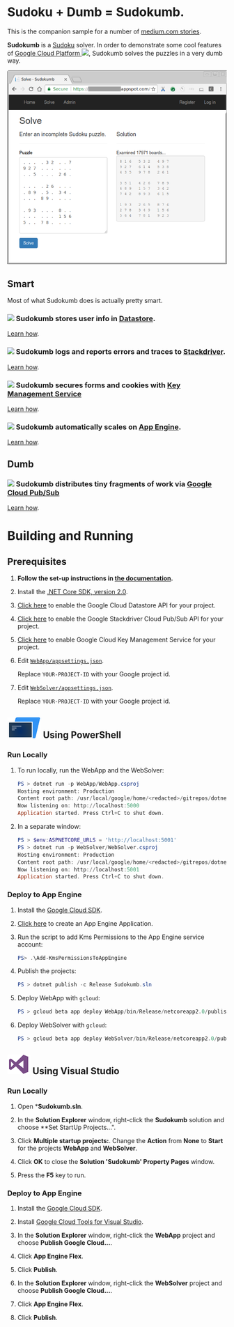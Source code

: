 # Sudoku + Dumb = Sudokumb.

This is the companion sample for a number of [medium.com stories](https://medium.com/@SurferJeff).

**Sudokumb** is a [Sudoku](https://en.wikipedia.org/wiki/Sudoku) solver. In order to demonstrate some cool features of <a href="https://cloud.google.com/">Google Cloud Platform <img src="http://cloud.google.com/_static/images/cloud/products/logos/svg/gcp.svg" width=32></a>,
Sudokumb solves the puzzles in a very dumb way.

![](./WebApp/wwwroot/images/Screenshot.png)

## Smart

Most of what Sudokumb does is actually pretty smart.

### <img src="http://cloud.google.com/_static/images/cloud/products/logos/svg/datastore.svg" width=64> Sudokumb stores user info in [Datastore](https://cloud.google.com/datastore/).

[Learn how](./DatastoreUserStore/README.md).

### <img src="http://cloud.google.com/_static/images/cloud/products/logos/svg/stackdriver.svg" width=64> Sudokumb logs and reports errors and traces to [Stackdriver](https://cloud.google.com/dotnet/docs/stackdriver).

[Learn how](./Stackdriver.md).

### <img src="http://cloud.google.com/_static/images/cloud/products/logos/svg/kms.svg" width=64> Sudokumb secures forms and cookies with [Key Management Service](https://cloud.google.com/kms/)

[Learn how](./KmsDataProtectionProvider/README.md).

### <img src="http://cloud.google.com/_static/images/cloud/products/logos/svg/appengine.svg" width=64> Sudokumb automatically scales on [App Engine](https://cloud.google.com/appengine/docs/flexible/dotnet/).

[Learn how](./AppEngine.md).

## Dumb

### <img src="http://cloud.google.com/_static/images/cloud/products/logos/svg/pubsub.svg" width=64> Sudokumb distributes tiny fragments of work via [Google Cloud Pub/Sub](https://cloud.google.com/pubsub/docs/)

[Learn how](./WebLib/PubSub.md).

# Building and Running

## Prerequisites

1.  **Follow the set-up instructions in [the documentation](https://cloud.google.com/dotnet/docs/setup).**

2.  Install the [.NET Core SDK, version 2.0](https://www.microsoft.com/net/download/dotnet-core/sdk-2.0.3).

3.  [Click here](https://console.cloud.google.com/flows/enableapi?apiid=datastore.googleapis.com&showconfirmation=true)
    to enable the Google Cloud Datastore API for your project.

4.  [Click here](https://console.cloud.google.com/flows/enableapi?apiid=pubsub.googleapis.com&showconfirmation=true)
    to enable the Google Stackdriver Cloud Pub/Sub API for your project.

5.  [Click here](https://console.cloud.google.com/flows/enableapi?apiid=cloudkms.googleapis.com&showconfirmation=true) 
    to enable Google Cloud Key Management Service for your project.


6.  Edit [`WebApp/appsettings.json`](WebApp/appsettings.json).

    Replace `YOUR-PROJECT-ID` with your Google project id.

7.  Edit [`WebSolver/appsettings.json`](WebSolver/appsettings.json).

    Replace `YOUR-PROJECT-ID` with your Google project id.

## ![PowerShell](../../appengine/flexible/.resources/powershell.png) Using PowerShell

### Run Locally

1.	To run locally, run the WebApp and the WebSolver:
    ```powershell
    PS > dotnet run -p WebApp/WebApp.csproj
    Hosting environment: Production
    Content root path: /usr/local/google/home/<redacted>/gitrepos/dotnet-docs-samples/applications/sudokumb/WebApp
    Now listening on: http://localhost:5000
    Application started. Press Ctrl+C to shut down.
    ```

2.	In a separate window:
    ```powershell
    PS > $env:ASPNETCORE_URLS = 'http://localhost:5001'
    PS > dotnet run -p WebSolver/WebSolver.csproj
    Hosting environment: Production
    Content root path: /usr/local/google/home/<redacted>/gitrepos/dotnet-docs-samples/applications/sudokumb/WebSolver
    Now listening on: http://localhost:5001
    Application started. Press Ctrl+C to shut down.
    ```
### Deploy to App Engine

1.  Install the [Google Cloud SDK](http://cloud.google.com/sdk).

2.  [Click here](https://console.cloud.google.com/appengine) to create an
    App Engine Application.

3.  Run the script to add Kms Permissions to the App Engine service account:
    ```powershell
    PS> .\Add-KmsPermissionsToAppEngine
    ```
    
2.	Publish the projects:
    ```powershell
    PS > dotnet publish -c Release Sudokumb.sln
    ```

2.  Deploy WebApp with `gcloud`:
    ```powershell
    PS > gcloud beta app deploy WebApp/bin/Release/netcoreapp2.0/publish/app.yaml
    ```

3.  Deploy WebSolver with `gcloud`:
    ```powershell
    PS > gcloud beta app deploy WebSolver/bin/Release/netcoreapp2.0/publish/app.yaml
    ```


## ![Visual Studio](../../appengine/flexible/.resources/visual-studio.png) Using Visual Studio

### Run Locally

1.  Open ***Sudokumb.sln**.

2.  In the **Solution Explorer** window, right-click the **Sudokumb** solution 
    and choose **Set StartUp Projects...".

3.  Click **Multiple startup projects:**.  Change the **Action** from **None**
    to **Start** for the projects **WebApp** and **WebSolver**.

4.  Click **OK** to close the **Solution 'Sudokumb' Property Pages** window.

5.  Press the **F5** key to run. 

### Deploy to App Engine

1.  Install the [Google Cloud SDK](http://cloud.google.com/sdk).

2.  Install [Google Cloud Tools for Visual Studio](https://cloud.google.com/visual-studio/).

3.  In the **Solution Explorer** window, right-click the **WebApp** project and choose **Publish Google Cloud...**.

4.  Click **App Engine Flex**.

5.  Click **Publish**.

3.  In the **Solution Explorer** window, right-click the **WebSolver** project and choose **Publish Google Cloud...**.

4.  Click **App Engine Flex**.

5.  Click **Publish**.
